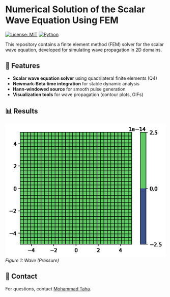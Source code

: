 # Numerical Solution of the Scalar Wave Equation Using FEM

[![License: MIT](https://img.shields.io/badge/License-MIT-yellow.svg)](https://opensource.org/licenses/MIT)
[![Python](https://img.shields.io/badge/Python-3.8%2B-blue.svg)](https://www.python.org/)

This repository contains a finite element method (FEM) solver for the scalar wave equation, developed for simulating wave propagation in 2D domains.

## 🚀 Features
- **Scalar wave equation solver** using quadrilateral finite elements (Q4)
- **Newmark-Beta time integration** for stable dynamic analysis
- **Hann-windowed source** for smooth pulse generation
- **Visualization tools** for wave propagation (contour plots, GIFs)


## 📊 Results
![Wave Propagation](fem/wave_animation.gif)
*Figure 1: Wave (Pressure)*

## 📧 Contact
For questions, contact [Mohammad Taha](mailto:mtaha@connect.ust.hk).
